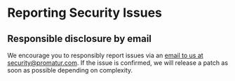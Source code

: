 # Reporting Security Issues

## Responsible disclosure by email


We encourage you to responsibly report issues via an [email to us at security@promatur.com](mailto:security@promatur.com?subject=Reporting%20Vulnerability%20in%20SC%20Analytics).
If the issue is confirmed, we will release a patch as soon as possible depending on complexity.

